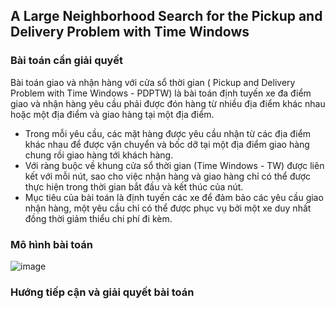 ## A Large Neighborhood Search for the Pickup and Delivery Problem with Time Windows

### Bài toán cần giải quyết
Bài toán giao và nhận hàng với cửa sổ thời gian ( Pickup and Delivery Problem with Time Windows - PDPTW) là bài toán định tuyến xe đa điểm giao và nhận hàng yêu cầu phải được đón hàng từ nhiều địa điểm khác nhau hoặc một địa điểm và giao hàng tại một địa điểm. 
- Trong mỗi yêu cầu, các mặt hàng được yêu cầu nhận từ các địa điểm khác nhau để được vận chuyển và bốc dỡ tại một địa điểm giao hàng chung rồi giao hàng tới khách hàng. 
- Với ràng buộc về khung cửa sổ thời gian (Time Windows - TW) được liên kết với mỗi nút, sao cho việc nhận hàng và giao hàng chỉ có thể được thực hiện trong thời gian bắt đầu và kết thúc của nút. 
- Mục tiêu của bài toán là định tuyến các xe để đảm bảo các yêu cầu giao nhận hàng, một yêu cầu chỉ có thể được phục vụ bởi một xe duy nhất đồng thời giảm thiểu chi phí đi kèm. 

### Mô hình bài toán
![image](https://user-images.githubusercontent.com/68578515/158428976-ba2f5e4e-7ad5-4fc5-912f-b39bd8c15661.png)

### Hướng tiếp cận và giải quyết bài toán

